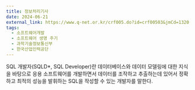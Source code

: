 ```yaml
---
title: 정보처리기사
date: 2024-06-21
external_link: https://www.q-net.or.kr/crf005.do?id=crf00503&jmCd=1320
tags:
  - 소프트웨어개발
  - 소프트웨어 생명 주기
  - 과학기술정보통신부
  - 한국산업인력공단
---
```


SQL 개발자(SQLD*, SQL Developer)란 데이터베이스와 데이터 모델링에 대한 지식을 바탕으로 응용 소프트웨어를 개발하면서 데이터를 조작하고 추출하는데 있어서 정확하고 최적의 성능을 발휘하는 SQL을 작성할 수 있는 개발자를 말한다.
<!--more-->
